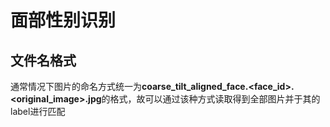 # 面部性别识别

## 文件名格式
通常情况下图片的命名方式统一为**coarse_tilt_aligned_face.<face_id>.<original_image>.jpg**的格式，故可以通过该种方式读取得到全部图片并于其的label进行匹配